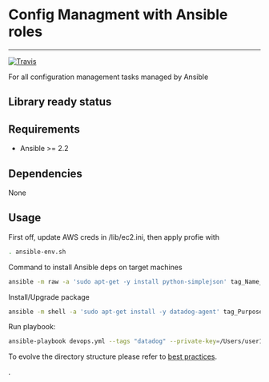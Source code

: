 
# Config Managment with Ansible roles
---

[![Travis](https://travis-ci.org/OlegGorj/ansible-config-management.svg?branch=master)](https://travis-ci.org/OlegGorj/ansible-config-management)


For all configuration management tasks managed by Ansible

Library ready status
--------------------



Requirements
------------

* Ansible >= 2.2

Dependencies
------------

None


## Usage
First off, update AWS creds in /lib/ec2.ini, then apply profie with
```bash
. ansible-env.sh
```


Command to install Ansible deps on target machines
```bash
ansible -m raw -a 'sudo apt-get -y install python-simplejson' tag_Name_devops_eu_west_1_jenkins_jmeter_2:devops_eu_west_1_jenkins_jmeter_3
```

Install/Upgrade package
```bash
ansible -m shell -a 'sudo apt-get install -y datadog-agent' tag_Purpose_jenkins
```

Run playbook:
```bash
ansible-playbook devops.yml --tags "datadog" --private-key=/Users/user1/global-devops-admin
```

To evolve the directory structure please refer to [best practices](http://docs.ansible.com/ansible/latest/playbooks_best_practices.html#directory-layout).

.
